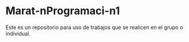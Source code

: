 # Marat-nProgramaci-n1
Este es un repositorio para uso de trabajos que se realicen en el grupo o individual.

